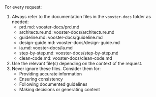 For every request:

1. Always refer to the documentation files in the `vooster-docs` folder as needed:
    - prd.md: vooster-docs/prd.md
    - architecture.md: vooster-docs/architecture.md
    - guideline.md: vooster-docs/guideline.md
    - design-guide.md: vooster-docs/design-guide.md
    - ia.md: vooster-docs/ia.md
    - step-by-step.md: vooster-docs/step-by-step.md
    - clean-code.md: vooster-docs/clean-code.md
2. Use the relevant file(s) depending on the context of the request.
3. Never ignore these files. Consider them for:
    - Providing accurate information
    - Ensuring consistency
    - Following documented guidelines
    - Making decisions or generating content

